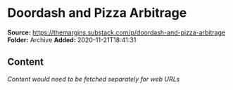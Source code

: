 # Doordash and Pizza Arbitrage

**Source:** https://themargins.substack.com/p/doordash-and-pizza-arbitrage
**Folder:** Archive
**Added:** 2020-11-21T18:41:31




## Content
*Content would need to be fetched separately for web URLs*
